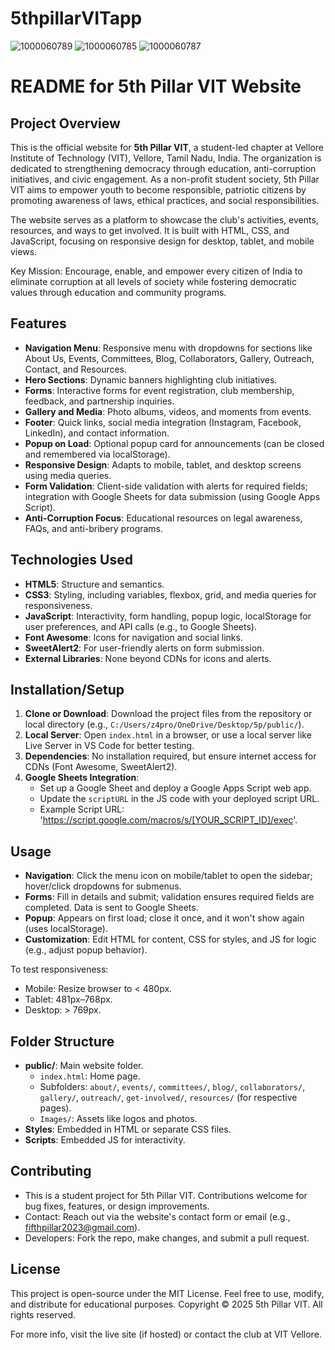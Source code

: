 # 5thpillarVITapp
![1000060789](https://github.com/user-attachments/assets/1f8c5063-5050-4f94-acd8-8c808a0dc3fa)
![1000060785](https://github.com/user-attachments/assets/282ff7f3-cca8-414a-b413-4b337ef84d96)
![1000060787](https://github.com/user-attachments/assets/375da835-b121-493e-8b27-f04cc2ed2e5d)

# README for 5th Pillar VIT Website

## Project Overview
This is the official website for **5th Pillar VIT**, a student-led chapter at Vellore Institute of Technology (VIT), Vellore, Tamil Nadu, India. The organization is dedicated to strengthening democracy through education, anti-corruption initiatives, and civic engagement. As a non-profit student society, 5th Pillar VIT aims to empower youth to become responsible, patriotic citizens by promoting awareness of laws, ethical practices, and social responsibilities.

The website serves as a platform to showcase the club's activities, events, resources, and ways to get involved. It is built with HTML, CSS, and JavaScript, focusing on responsive design for desktop, tablet, and mobile views.

Key Mission: Encourage, enable, and empower every citizen of India to eliminate corruption at all levels of society while fostering democratic values through education and community programs.

## Features
- **Navigation Menu**: Responsive menu with dropdowns for sections like About Us, Events, Committees, Blog, Collaborators, Gallery, Outreach, Contact, and Resources.
- **Hero Sections**: Dynamic banners highlighting club initiatives.
- **Forms**: Interactive forms for event registration, club membership, feedback, and partnership inquiries.
- **Gallery and Media**: Photo albums, videos, and moments from events.
- **Footer**: Quick links, social media integration (Instagram, Facebook, LinkedIn), and contact information.
- **Popup on Load**: Optional popup card for announcements (can be closed and remembered via localStorage).
- **Responsive Design**: Adapts to mobile, tablet, and desktop screens using media queries.
- **Form Validation**: Client-side validation with alerts for required fields; integration with Google Sheets for data submission (using Google Apps Script).
- **Anti-Corruption Focus**: Educational resources on legal awareness, FAQs, and anti-bribery programs.

## Technologies Used

- **HTML5**: Structure and semantics.
- **CSS3**: Styling, including variables, flexbox, grid, and media queries for responsiveness.
- **JavaScript**: Interactivity, form handling, popup logic, localStorage for user preferences, and API calls (e.g., to Google Sheets).
- **Font Awesome**: Icons for navigation and social links.
- **SweetAlert2**: For user-friendly alerts on form submission.
- **External Libraries**: None beyond CDNs for icons and alerts.

## Installation/Setup
1. **Clone or Download**: Download the project files from the repository or local directory (e.g., `C:/Users/z4pro/OneDrive/Desktop/5p/public/`).
2. **Local Server**: Open `index.html` in a browser, or use a local server like Live Server in VS Code for better testing.
3. **Dependencies**: No installation required, but ensure internet access for CDNs (Font Awesome, SweetAlert2).
4. **Google Sheets Integration**:
   - Set up a Google Sheet and deploy a Google Apps Script web app.
   - Update the `scriptURL` in the JS code with your deployed script URL.
   - Example Script URL: 'https://script.google.com/macros/s/[YOUR_SCRIPT_ID]/exec'.

## Usage
- **Navigation**: Click the menu icon on mobile/tablet to open the sidebar; hover/click dropdowns for submenus.
- **Forms**: Fill in details and submit; validation ensures required fields are completed. Data is sent to Google Sheets.
- **Popup**: Appears on first load; close it once, and it won't show again (uses localStorage).
- **Customization**: Edit HTML for content, CSS for styles, and JS for logic (e.g., adjust popup behavior).

To test responsiveness:
- Mobile: Resize browser to < 480px.
- Tablet: 481px–768px.
- Desktop: > 769px.

## Folder Structure
- **public/**: Main website folder.
  - `index.html`: Home page.
  - Subfolders: `about/`, `events/`, `committees/`, `blog/`, `collaborators/`, `gallery/`, `outreach/`, `get-involved/`, `resources/` (for respective pages).
  - `Images/`: Assets like logos and photos.
- **Styles**: Embedded in HTML or separate CSS files.
- **Scripts**: Embedded JS for interactivity.

## Contributing
- This is a student project for 5th Pillar VIT. Contributions welcome for bug fixes, features, or design improvements.
- Contact: Reach out via the website's contact form or email (e.g., fifthpillar2023@gmail.com).
- Developers: Fork the repo, make changes, and submit a pull request.

## License
This project is open-source under the MIT License. Feel free to use, modify, and distribute for educational purposes. Copyright © 2025 5th Pillar VIT. All rights reserved.

For more info, visit the live site (if hosted) or contact the club at VIT Vellore.

